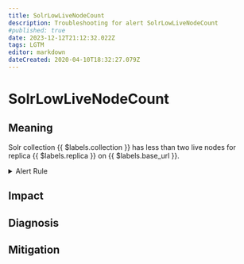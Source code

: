 ```yaml
---
title: SolrLowLiveNodeCount
description: Troubleshooting for alert SolrLowLiveNodeCount
#published: true
date: 2023-12-12T21:12:32.022Z
tags: LGTM
editor: markdown
dateCreated: 2020-04-10T18:32:27.079Z
---
```


# SolrLowLiveNodeCount

## Meaning
[//]: # "Short paragraph that explains what the alert means"
Solr collection {{ $labels.collection }} has less than two live nodes for replica {{ $labels.replica }} on {{ $labels.base_url }}.

<details>
  <summary>Alert Rule</summary>

  ```yaml
alert: SolrLowLiveNodeCount
expr: solr_collections_live_nodes < 2
for: 0m
labels:
    severity: critical
annotations:
    summary: Solr low live node count (instance {{ $labels.instance }})
    description: |-
        Solr collection {{ $labels.collection }} has less than two live nodes for replica {{ $labels.replica }} on {{ $labels.base_url }}.
          VALUE = {{ $value }}
          LABELS = {{ $labels }}
    runbook: https://github.com/srerun/prometheus-alerts/content/runbooks/SolrLowLiveNodeCount

  ```
</details>


## Impact
[//]: # "What could / will happen if the alert is not addressed"



## Diagnosis
[//]: # "Steps to take to identify the cause of the problem"



## Mitigation
[//]: # "The steps necessary to resolve the alert"
